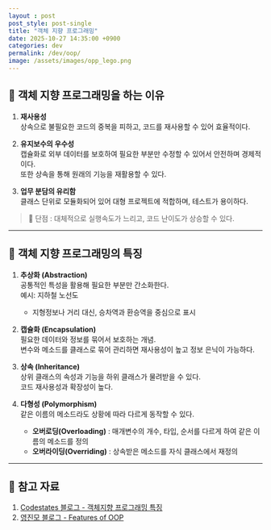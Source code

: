 ```yaml
---
layout : post
post_style: post-single
title: "객체 지향 프로그래밍"
date: 2025-10-27 14:35:00 +0900
categories: dev
permalink: /dev/oop/
image: /assets/images/opp_lego.png
---
```



## 🧩 객체 지향 프로그래밍을 하는 이유

1. **재사용성**  
   상속으로 불필요한 코드의 중복을 피하고, 코드를 재사용할 수 있어 효율적이다.

2. **유지보수의 우수성**  
   캡슐화로 외부 데이터를 보호하여 필요한 부분만 수정할 수 있어서 안전하며 경제적이다.  
   또한 상속을 통해 원래의 기능을 재활용할 수 있다.

3. **업무 분담의 유리함**  
   클래스 단위로 모듈화되어 있어 대형 프로젝트에 적합하며, 테스트가 용이하다.

> 💬 단점 : 대체적으로 실행속도가 느리고, 코드 난이도가 상승할 수 있다.

---

## 🧠 객체 지향 프로그래밍의 특징

1. **추상화 (Abstraction)**  
   공통적인 특성을 활용해 필요한 부분만 간소화한다.  
   예시: 지하철 노선도  
   - 지형정보나 거리 대신, 승차역과 환승역을 중심으로 표시  

2. **캡슐화 (Encapsulation)**  
   필요한 데이터와 정보를 묶어서 보호하는 개념.  
   변수와 메소드를 클래스로 묶어 관리하면 재사용성이 높고 정보 은닉이 가능하다.

3. **상속 (Inheritance)**  
   상위 클래스의 속성과 기능을 하위 클래스가 물려받을 수 있다.  
   코드 재사용성과 확장성이 높다.

4. **다형성 (Polymorphism)**  
   같은 이름의 메소드라도 상황에 따라 다르게 동작할 수 있다.  
   - **오버로딩(Overloading)** : 매개변수의 개수, 타입, 순서를 다르게 하여 같은 이름의 메소드를 정의  
   - **오버라이딩(Overriding)** : 상속받은 메소드를 자식 클래스에서 재정의  

---

## 🔗 참고 자료

1. [Codestates 블로그 - 객체지향 프로그래밍 특징](https://www.codestates.com/blog/content/%EA%B0%9D%EC%B2%B4-%EC%A7%80%ED%96%A5-%ED%94%84%EB%A1%9C%EA%B7%B8%EB%9E%98%EB%B0%8D-%ED%8A%B9%EC%A7%95)
2. [영진모 블로그 - Features of OOP](https://youngjinmo.github.io/2021/04/features-of-oop/)
